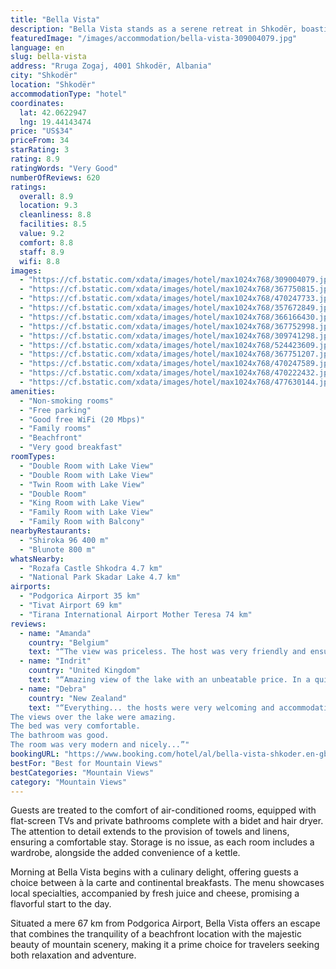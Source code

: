 ```yaml
---
title: "Bella Vista"
description: "Bella Vista stands as a serene retreat in Shkodër, boasting breathtaking mountain views and direct access to the beach."
featuredImage: "/images/accommodation/bella-vista-309004079.jpg"
language: en
slug: bella-vista
address: "Rruga Zogaj, 4001 Shkodër, Albania"
city: "Shkodër"
location: "Shkodër"
accommodationType: "hotel"
coordinates:
  lat: 42.0622947
  lng: 19.44143474
price: "US$34"
priceFrom: 34
starRating: 3
rating: 8.9
ratingWords: "Very Good"
numberOfReviews: 620
ratings:
  overall: 8.9
  location: 9.3
  cleanliness: 8.8
  facilities: 8.5
  value: 9.2
  comfort: 8.8
  staff: 8.9
  wifi: 8.8
images:
  - "https://cf.bstatic.com/xdata/images/hotel/max1024x768/309004079.jpg?k=c9ad0dc9e2652745839342810898f9ba003deb4ef5744b4cc4d229d37177f3b3&o=&hp=1"
  - "https://cf.bstatic.com/xdata/images/hotel/max1024x768/367750815.jpg?k=74a0b9f41b26fc819ecea0b38c9ca412dcab052c6961b649d41fd20db340131b&o=&hp=1"
  - "https://cf.bstatic.com/xdata/images/hotel/max1024x768/470247733.jpg?k=070fdfcc25c2110903b8f38b4959a8ba47e1aba99d042722849a2d9b34a3394a&o=&hp=1"
  - "https://cf.bstatic.com/xdata/images/hotel/max1024x768/357672849.jpg?k=5e12cd949aefa22d2640aaca1b3f8d531579247d10e607af61d065f8b6be919f&o=&hp=1"
  - "https://cf.bstatic.com/xdata/images/hotel/max1024x768/366166430.jpg?k=194c02835f439c4aaa46ab20129516b48f85db1973dd03c9334e2f0f2d603ed9&o=&hp=1"
  - "https://cf.bstatic.com/xdata/images/hotel/max1024x768/367752998.jpg?k=38a2f52ef98868582fcb1b8f77f89e42a26340ed71b4aa55b57832e2f0eb77ba&o=&hp=1"
  - "https://cf.bstatic.com/xdata/images/hotel/max1024x768/309741298.jpg?k=eef71cb19ce567e333b633eef9636436087baa162fcac992debb2704d5bd86d1&o=&hp=1"
  - "https://cf.bstatic.com/xdata/images/hotel/max1024x768/524423609.jpg?k=895d66d2567343e7e79bff1e2128347a1283557c31e101983083468206fbf3b5&o=&hp=1"
  - "https://cf.bstatic.com/xdata/images/hotel/max1024x768/367751207.jpg?k=4986d2091b8be5d421aeeb3f54412d55c8dc2a38992643e49f06bb34878e8b3c&o=&hp=1"
  - "https://cf.bstatic.com/xdata/images/hotel/max1024x768/470247589.jpg?k=20418ffdcf29ce278b0024685224681a6529a7f1fabb613c378519e6355d10ca&o=&hp=1"
  - "https://cf.bstatic.com/xdata/images/hotel/max1024x768/470222432.jpg?k=0e95fa63edd959dd56073cb2a13e1f2fdf062ec0f6fd7e22a2afa177dc75b8bb&o=&hp=1"
  - "https://cf.bstatic.com/xdata/images/hotel/max1024x768/477630144.jpg?k=c2eed7bc1951c12eabd7da900678cda75bfba5a6932370d4832a55f77ca6177c&o=&hp=1"
amenities:
  - "Non-smoking rooms"
  - "Free parking"
  - "Good free WiFi (20 Mbps)"
  - "Family rooms"
  - "Beachfront"
  - "Very good breakfast"
roomTypes:
  - "Double Room with Lake View"
  - "Double Room with Lake View"
  - "Twin Room with Lake View"
  - "Double Room"
  - "King Room with Lake View"
  - "Family Room with Lake View"
  - "Family Room with Balcony"
nearbyRestaurants:
  - "Shiroka 96 400 m"
  - "Blunote 800 m"
whatsNearby:
  - "Rozafa Castle Shkodra 4.7 km"
  - "National Park Skadar Lake 4.7 km"
airports:
  - "Podgorica Airport 35 km"
  - "Tivat Airport 69 km"
  - "Tirana International Airport Mother Teresa 74 km"
reviews:
  - name: "Amanda"
    country: "Belgium"
    text: "“The view was priceless. The host was very friendly and ensured we had the best time.”"
  - name: "Indrit"
    country: "United Kingdom"
    text: "“Amazing view of the lake with an unbeatable price. In a quite area with no neighbours around that offers an absolute relax.”"
  - name: "Debra"
    country: "New Zealand"
    text: "“Everything... the hosts were very welcoming and accommodating when we asked for some hot water for a cup of tea.
The views over the lake were amazing.
The bed was very comfortable.
The bathroom was good.
The room was very modern and nicely...”"
bookingURL: "https://www.booking.com/hotel/al/bella-vista-shkoder.en-gb.html?aid=8035640"
bestFor: "Best for Mountain Views"
bestCategories: "Mountain Views"
category: "Mountain Views"
---
```


Guests are treated to the comfort of air-conditioned rooms, equipped with flat-screen TVs and private bathrooms complete with a bidet and hair dryer. The attention to detail extends to the provision of towels and linens, ensuring a comfortable stay. Storage is no issue, as each room includes a wardrobe, alongside the added convenience of a kettle.

Morning at Bella Vista begins with a culinary delight, offering guests a choice between à la carte and continental breakfasts. The menu showcases local specialties, accompanied by fresh juice and cheese, promising a flavorful start to the day.

Situated a mere 67 km from Podgorica Airport, Bella Vista offers an escape that combines the tranquility of a beachfront location with the majestic beauty of mountain scenery, making it a prime choice for travelers seeking both relaxation and adventure.